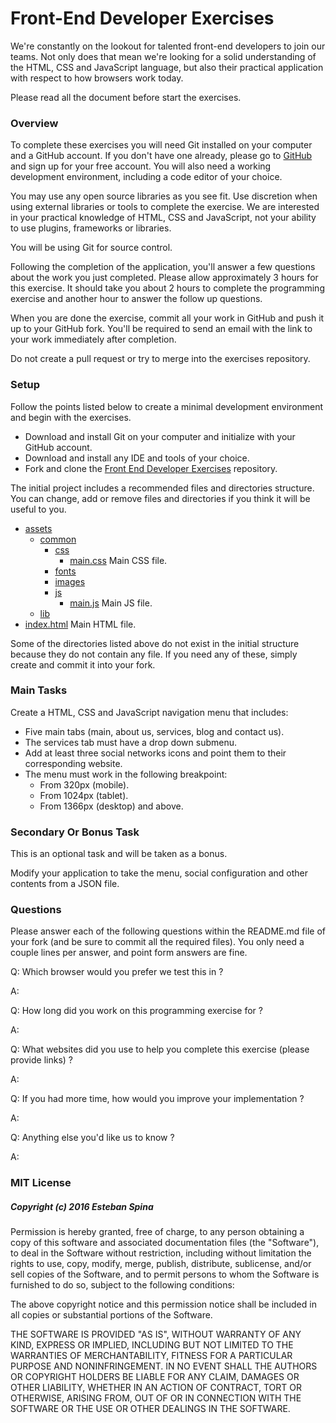 # Front-End Developer Exercises #

We're constantly on the lookout for talented front-end developers to join our teams. Not only does that mean we're looking for a solid understanding of the HTML, CSS and JavaScript language, but also their practical application with respect to how browsers work today.

Please read all the document before start the exercises.

### Overview ###

To complete these exercises you will need Git installed on your computer and a GitHub account. If you don't have one already, please go to [GitHub](https://github.com/) and sign up for your free account. You will also need a working development environment, including a code editor of your choice.

You may use any open source libraries as you see fit. Use discretion when using external libraries or tools to complete the exercise. We are interested in your practical knowledge of HTML, CSS and JavaScript, not your ability to use plugins, frameworks or libraries.

You will be using Git for source control.

Following the completion of the application, you'll answer a few questions about the work you just completed. Please allow approximately 3 hours for this exercise. It should take you about 2 hours to complete the programming exercise and another hour to answer the follow up questions.

When you are done the exercise, commit all your work in GitHub and push it up to your GitHub fork. You'll be required to send an email with the link to your work immediately after completion.

Do not create a pull request or try to merge into the exercises repository.

### Setup ###

Follow the points listed below to create a minimal development environment and begin with the exercises.

* Download and install Git on your computer and initialize with your GitHub account.
* Download and install any IDE and tools of your choice.
* Fork and clone the [Front End Developer Exercises](https://github.com/estebanspina/dev-exercises-ui) repository.

The initial project includes a recommended files and directories structure. You can change, add or remove files and directories if you think it will be useful to you.

* [assets](https://github.com/estebanspina/dev-exercises-ui/tree/master/assets)
    * [common](https://github.com/estebanspina/dev-exercises-ui/tree/master/assets/common)
        * [css](https://github.com/estebanspina/dev-exercises-ui/tree/master/assets/common/css)
            * [main.css](https://github.com/estebanspina/dev-exercises-ui/tree/master/assets/common/css/main.css) Main CSS file.
        * [fonts](https://github.com/estebanspina/dev-exercises-ui/tree/master/assets/common/fonts)
        * [images](https://github.com/estebanspina/dev-exercises-ui/tree/master/assets/common/images)
        * [js](https://github.com/estebanspina/dev-exercises-ui/tree/master/assets/common/js)
            * [main.js](https://github.com/estebanspina/dev-exercises-ui/tree/master/assets/common/js/main.js) Main JS file.
    * [lib](https://github.com/estebanspina/dev-exercises-ui/tree/master/assets/lib)
* [index.html](https://github.com/estebanspina/dev-exercises-ui/blob/master/index.html) Main HTML file.

Some of the directories listed above do not exist in the initial structure because they do not contain any file. If you need any of these, simply create and commit it into your fork.

### Main Tasks ###

Create a HTML, CSS and JavaScript navigation menu that includes:

* Five main tabs (main, about us, services, blog and contact us).
* The services tab must have a drop down submenu.
* Add at least three social networks icons and point them to their corresponding website.
* The menu must work in the following breakpoint:
    * From 320px (mobile).
    * From 1024px (tablet).
    * From 1366px (desktop) and above.

### Secondary Or Bonus Task ###

This is an optional task and will be taken as a bonus.

Modify your application to take the menu, social configuration and other contents from a JSON file.

### Questions ###

Please answer each of the following questions within the README.md file of your fork (and be sure to commit all the required files). You only need a couple lines per answer, and point form answers are fine.

Q: Which browser would you prefer we test this in ?

A: 

Q: How long did you work on this programming exercise for ?

A: 

Q: What websites did you use to help you complete this exercise (please provide links) ?

A: 

Q: If you had more time, how would you improve your implementation ?

A: 

Q: Anything else you'd like us to know ?

A: 

### MIT License ###
##### Copyright (c) 2016 Esteban Spina #####

Permission is hereby granted, free of charge, to any person obtaining a copy of this software and associated documentation files (the "Software"), to deal in the Software without restriction, including without limitation the rights to use, copy, modify, merge, publish, distribute, sublicense, and/or sell copies of the Software, and to permit persons to whom the Software is furnished to do so, subject to the following conditions:

The above copyright notice and this permission notice shall be included in all copies or substantial portions of the Software.

THE SOFTWARE IS PROVIDED "AS IS", WITHOUT WARRANTY OF ANY KIND, EXPRESS OR IMPLIED, INCLUDING BUT NOT LIMITED TO THE WARRANTIES OF MERCHANTABILITY, FITNESS FOR A PARTICULAR PURPOSE AND NONINFRINGEMENT. IN NO EVENT SHALL THE AUTHORS OR COPYRIGHT HOLDERS BE LIABLE FOR ANY CLAIM, DAMAGES OR OTHER LIABILITY, WHETHER IN AN ACTION OF CONTRACT, TORT OR OTHERWISE, ARISING FROM, OUT OF OR IN CONNECTION WITH THE SOFTWARE OR THE USE OR OTHER DEALINGS IN THE SOFTWARE.
